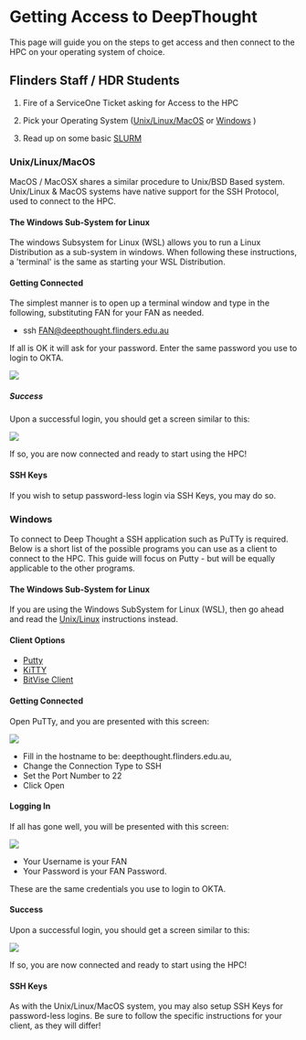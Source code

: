 # Getting Access to DeepThought

This page will guide you on the steps to get access and then connect to the HPC on your operating system of choice.

## Flinders Staff / HDR Students

1. Fire of a ServiceOne Ticket asking for Access to the HPC

2. Pick your Operating System ([Unix/Linux/MacOS](#unix-linux-macos) or [Windows](#windows) )

3. Read up on some basic [SLURM]()

### Unix/Linux/MacOS

MacOS / MacOSX shares a similar procedure to Unix/BSD Based system. Unix/Linux & MacOS systems have native support for the SSH Protocol, used to connect to the HPC.

#### The Windows Sub-System for Linux

The windows Subsystem for Linux (WSL) allows you to run a Linux Distribution as a sub-system in windows. When following these instructions, a 'terminal' is the same as starting your WSL Distribution.

#### Getting Connected

The simplest manner is to open up a terminal window and type in the following, substituting FAN for your FAN as needed.

- ssh FAN@deepthought.flinders.edu.au

If all is OK it will ask for your password. Enter the same password you use to login to OKTA.

![](../../_static/shellPasswordPromtImage.png)

##### Success

Upon a successful login, you should get a screen similar to this:

![](../../_static/loginOKImage.png)

If so, you are now connected and ready to start using the HPC!

#### SSH Keys 

If you wish to setup password-less login via SSH Keys, you may do so.

### Windows

To connect to Deep Thought a SSH application such as PuTTy is required. Below is a short list of the possible programs you can use as a client to connect to the HPC. This guide will focus on Putty - but will be equally applicable to the other programs.

#### The Windows Sub-System for Linux

If you are using the Windows SubSystem for Linux (WSL), then go ahead and read the [Unix/Linux](#unix-linux-macos) instructions instead.

#### Client Options

- [Putty](https://www.chiark.greenend.org.uk/~sgtatham/putty/latest.html)
- [KiTTY](http://www.9bis.net/kitty/#!pages/download.md)
- [BitVise Client](https://www.bitvise.com/download-area)

#### Getting Connected

Open PuTTy, and you are presented with this screen:

![](../../_static/puttyAccessImage.png)

- Fill in the hostname to be: deepthought.flinders.edu.au,
- Change the Connection Type to SSH
- Set the Port Number to 22
- Click Open

#### Logging In

If all has gone well, you will be presented with this screen:

![](../../_static/puttyLoginImage.png)

- Your Username is your FAN
- Your Password is your FAN Password.

These are the same credentials you use to login to OKTA.

#### Success

Upon a successful login, you should get a screen similar to this:

![](../../_static/loginOKImage.png)

If so, you are now connected and ready to start using the HPC!

#### SSH Keys 

As with the Unix/Linux/MacOS system, you may also setup SSH Keys for password-less logins. Be sure to follow the specific instructions for your client, as they will differ! 